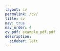 ```yaml
---
layout: cv
permalink: /cv/
title: cv
nav: true
nav_order: 4
cv_pdf: example_pdf.pdf
description: 
  sidebar: left
---
```

